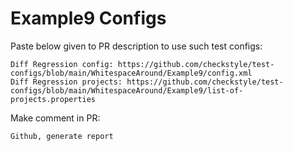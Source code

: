 # Example9 Configs
Paste below given to PR description to use such test configs:
```
Diff Regression config: https://github.com/checkstyle/test-configs/blob/main/WhitespaceAround/Example9/config.xml
Diff Regression projects: https://github.com/checkstyle/test-configs/blob/main/WhitespaceAround/Example9/list-of-projects.properties
```
Make comment in PR:
```
Github, generate report
```
